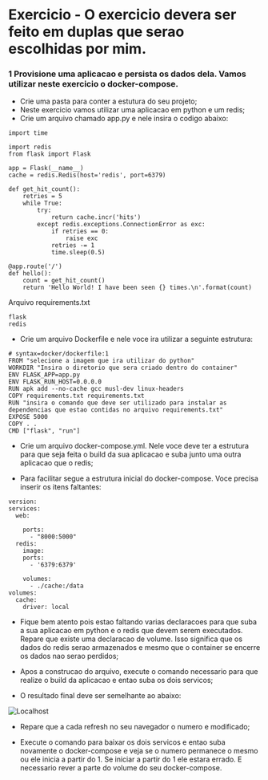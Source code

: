 # Exercicio - O exercicio devera ser feito em duplas que serao escolhidas por mim.

### 1 Provisione uma aplicacao e persista os dados dela. Vamos utilizar neste exercicio o docker-compose.
* Crie uma pasta para conter a estutura do seu projeto;
* Neste exercicio vamos utilizar uma aplicacao em python e um redis;
* Crie um arquivo chamado app.py e nele insira o codigo abaixo:
```
import time

import redis
from flask import Flask

app = Flask(__name__)
cache = redis.Redis(host='redis', port=6379)

def get_hit_count():
    retries = 5
    while True:
        try:
            return cache.incr('hits')
        except redis.exceptions.ConnectionError as exc:
            if retries == 0:
                raise exc
            retries -= 1
            time.sleep(0.5)

@app.route('/')
def hello():
    count = get_hit_count()
    return 'Hello World! I have been seen {} times.\n'.format(count)

```
Arquivo requirements.txt

```
flask
redis
```

* Crie um arquivo Dockerfile e nele voce ira utilizar a seguinte estrutura:

```
# syntax=docker/dockerfile:1
FROM "selecione a imagem que ira utilizar do python"
WORKDIR "Insira o diretorio que sera criado dentro do container"
ENV FLASK_APP=app.py
ENV FLASK_RUN_HOST=0.0.0.0
RUN apk add --no-cache gcc musl-dev linux-headers
COPY requirements.txt requirements.txt
RUN "insira o comando que deve ser utilizado para instalar as dependencias que estao contidas no arquivo requirements.txt"
EXPOSE 5000
COPY . .
CMD ["flask", "run"]
```

* Crie um arquivo docker-compose.yml. Nele voce deve ter a estrutura para que seja feita o build da sua aplicacao e suba junto uma outra aplicacao que o redis;

* Para facilitar segue a estrutura inicial do docker-compose. Voce precisa inserir os itens faltantes:

```
version: 
services:
  web:

    ports:
      - "8000:5000"
  redis:
    image: 
    ports:
      - '6379:6379'

    volumes: 
      - ./cache:/data
volumes:
  cache:
    driver: local
```

* Fique bem atento pois estao faltando varias declaracoes para que suba a sua aplicacao em python e o redis que devem serem executados. Repare que existe uma declaracao de volume. Isso significa que os dados do redis serao armazenados e mesmo que o container se encerre os dados nao serao perdidos;

* Apos a construcao do arquivo, execute o comando necessario para que realize o build da aplicacao e entao suba os dois servicos;

* O resultado final deve ser semelhante ao abaixo:

![Localhost](./imagens/pyredis.png)

* Repare que a cada refresh no seu navegador o numero e modificado;

* Execute o comando para baixar os dois servicos e entao suba novamente o docker-compose e veja se o numero permanece o mesmo ou ele inicia a partir do 1. Se iniciar a partir do 1 ele estara errado. E necessario rever a parte do volume do seu docker-compose.





